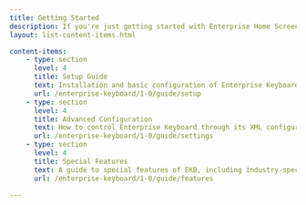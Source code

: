 ```yaml
---
title: Getting Started
description: If you're just getting started with Enterprise Home Screen, these guides will ensure a trouble-free experience from proper setup through the use of advanced features.
layout: list-content-items.html

content-items:
    - type: section
      level: 4
      title: Setup Guide
      text: Installation and basic configuration of Enterprise Keyboard on a device 
      url: /enterprise-keyboard/1-0/guide/setup
    - type: section
      level: 4
      title: Advanced Configuration
      text: How to control Enterprise Keyboard through its XML configuration file, if it has one
      url: /enterprise-keyboard/1-0/guide/settings
    - type: section
      level: 4
      title: Special Features
      text: A guide to special features of EKB, including industry-specific dictionaries, user-programmable keys and customizable F-key colors
      url: /enterprise-keyboard/1-0/guide/features

---    
```

